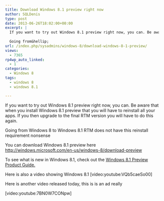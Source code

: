 ```yaml
---
title: Download Windows 8.1 preview right now
author: SQLDenis
type: post
date: 2013-06-26T18:02:00+00:00
excerpt: |
  If you want to try out Windows 8.1 preview right now, you can. Be aware that when you install Windows 8.1 preview that you will have to reinstall all your apps. If you then upgrade to the final RTM version you will have to do this again. 
  
  Going from&hellip;
url: /index.php/sysadmins/windows-8/download-windows-8-1-preview/
views:
  - 7365
rp4wp_auto_linked:
  - 1
categories:
  - Windows 8
tags:
  - windows 8
  - windows 8.1

---
```

If you want to try out Windows 8.1 preview right now, you can. Be aware that when you install Windows 8.1 preview that you will have to reinstall all your apps. If you then upgrade to the final RTM version you will have to do this again. 

Going from Windows 8 to Windows 8.1 RTM does not have this reinstall requirement nonsense

You can download Windows 8.1 preview here http://windows.microsoft.com/en-us/windows-8/download-preview

To see what is new in Windows 8.1, check out the [Windows 8.1 Preview Product Guide.][1]

Here is also a video showing Windows 8.1 [video:youtube:VQb5caeSo00] 

Here is another video released today, this is is an ad really
  
[video:youtube:7BN0W7CONpw]

 [1]: http://go.microsoft.com/fwlink/p/?LinkId=302189